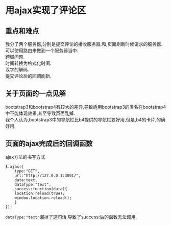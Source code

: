 # 用ajax实现了评论区

## 重点和难点

我分了两个服务器,分别是提交评论的接收服务器,和,页面刷新时候请求的服务器.可以使用路由来做到一个服务器当中.  
跨域问题.  
时间转换为格式化时间.  
汉字的解码.  
提交评论后的回调刷新.  

## 关于页面的一点见解

bootstrap3和bootstrap4有较大的差异,导致适用bootstrap3的类名在bootstrap4中不能体现效果,甚至导致页面乱掉.  
我个人认为,bootstrap3中的导航栏比b4提供的导航栏要好用,但是,b4的卡片,的确好用.  

## 页面的ajax完成后的回调函数

ajax方法的书写方式

    $.ajax({
        type:"GET",
        url:"http://127.0.0.1:3001/",
        data:text,
        dataType:"text",
        success:function(data){
        location.reload(true);
        window.location.reload();
        }
    });    

`dataType:"text"`漏掉了这句话,导致了success:后的函数无法调用.  
